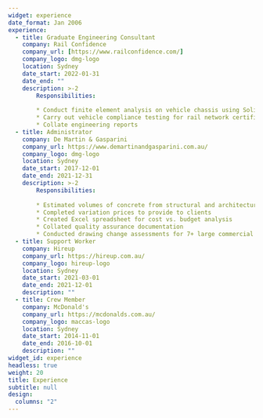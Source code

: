 ```yaml
---
widget: experience
date_format: Jan 2006
experience:
  - title: Graduate Engineering Consultant
    company: Rail Confidence
    company_url: [https://www.railconfidence.com/]
    company_logo: dmg-logo
    location: Sydney
    date_start: 2022-01-31
    date_end: ""
    description: >-2
        Responsibilities:
        
        * Conduct finite element analysis on vehicle chassis using SolidWorks Simulation
        * Carry out vehicle compliance testing for rail network certification
        * Collate engineering reports
  - title: Administrator
    company: De Martin & Gasparini
    company_url: https://www.demartinandgasparini.com.au/
    company_logo: dmg-logo
    location: Sydney
    date_start: 2017-12-01
    date_end: 2021-12-31
    description: >-2
        Responsibilities:
        
        * Estimated volumes of concrete from structural and architectural drawings
        * Completed variation prices to provide to clients
        * Created Excel spreadsheet for cost vs. budget analysis
        * Collated quality assurance documentation
        * Conducted drawing change assessments for 7+ large commercial & residential projects across Sydney
  - title: Support Worker
    company: Hireup
    company_url: https://hireup.com.au/
    company_logo: hireup-logo
    location: Sydney
    date_start: 2021-03-01
    date_end: 2021-12-01
    description: ""
  - title: Crew Member
    company: McDonald's
    company_url: https://mcdonalds.com.au/
    company_logo: maccas-logo
    location: Sydney
    date_start: 2014-11-01
    date_end: 2016-10-01
    description: ""
widget_id: experience
headless: true
weight: 20
title: Experience
subtitle: null
design:
  columns: "2"
---
```

